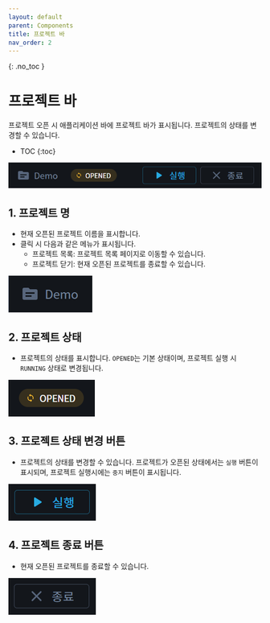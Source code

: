 ```yaml
---
layout: default
parent: Components
title: 프로젝트 바
nav_order: 2
---
```


{: .no_toc }
# 프로젝트 바
프로젝트 오픈 시 애플리케이션 바에 프로젝트 바가 표시됩니다. 프로젝트의 상태를 변경할 수 있습니다.

- TOC
{:toc}

![Project Bar](./project-bar.png)

## 1. 프로젝트 명
- 현재 오픈된 프로젝트 이름을 표시합니다.
- 클릭 시 다음과 같은 메뉴가 표시됩니다.
  - 프로젝트 목록: 프로젝트 목록 페이지로 이동할 수 있습니다.
  - 프로젝트 닫기: 현재 오픈된 프로젝트를 종료할 수 있습니다.

![Project Name](./project-name.png)

## 2. 프로젝트 상태
- 프로젝트의 상태를 표시합니다. `OPENED`는 기본 상태이며, 프로젝트 실행 시 `RUNNING` 상태로 변경됩니다.

![Project State](./project-state.png)

## 3. 프로젝트 상태 변경 버튼
- 프로젝트의 상태를 변경할 수 있습니다. 프로젝트가 오픈된 상태에서는 `실행` 버튼이 표시되며, 프로젝트 실행시에는 `중지` 버튼이 표시됩니다.

![Project State Button](./project-state-button.png)

## 4. 프로젝트 종료 버튼
- 현재 오픈된 프로젝트를 종료할 수 있습니다.

![Project Close Button](./project-close-button.png)